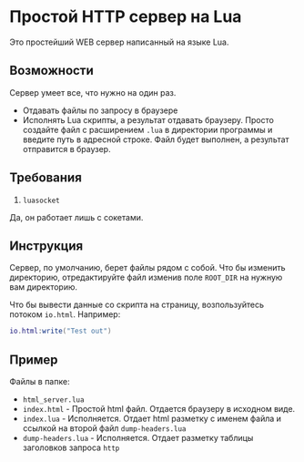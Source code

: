 # Простой HTTP сервер на Lua

Это простейший WEB сервер написанный на языке Lua.

## Возможности
Сервер умеет все, что нужно на один раз.
* Отдавать файлы по запросу в браузере
* Исполнять Lua скрипты, а результат отдавать браузеру. Просто создайте файл с расширением `.lua` в директории программы и введите путь в адресной строке. Файл будет выполнен, а результат отправится в браузер.

## Требования

1. `luasocket`

Да, он работает лишь с сокетами.

## Инструкция

Сервер, по умолчанию, берет файлы рядом с собой. Что бы изменить директорию, отредактируйте файл изменив поле `ROOT_DIR` на нужную вам директорию.

Что бы вывести данные со скрипта на страницу, возпользуйтесь потоком `io.html`. Например:
```lua
io.html:write("Test out")
```

## Пример

Файлы в папке:
- `html_server.lua`
- `index.html` - Простой html файл. Отдается браузеру в исходном виде.
- `index.lua` - Исполняется. Отдает html разметку с именем файла и ссылкой на второй файл `dump-headers.lua`
- `dump-headers.lua` - Исполняется. Отдает разметку таблицы заголовков запроса `http`

